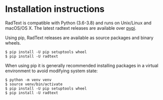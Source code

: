 # Installation instructions

RadText is compatible with Python (3.6-3.8) and runs on Unix/Linux and macOS/OS X. 
The latest radtext releases are available over
[pypi](https://pypi.python.org/pypi/radtext).

Using pip, RadText releases are available as source packages and binary wheels.

```shell
$ pip install -U pip setuptools wheel
$ pip install -U radtext
```

When using pip it is generally recommended installing packages in a virtual
environment to avoid modifying system state:

```shell
$ python -m venv venv
$ source venv/bin/activate
$ pip install -U pip setuptools wheel
$ pip install -U radtext
```
